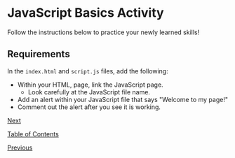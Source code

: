# JavaScript Basics Activity

Follow the instructions below to practice your newly learned skills!

## Requirements

In the `index.html` and `script.js` files, add the following:

- Within your HTML, page, link the JavaScript page.
  - Look carefully at the JavaScript file name.
- Add an alert within your JavaScript file that says "Welcome to my page!"
- Comment out the alert after you see it is working.

[Next](./7.md)

[Table of Contents](./README.md)

[Previous](./6.md)
